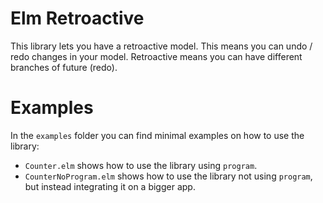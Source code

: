 # Elm Retroactive

This library lets you have a retroactive model. This means you can undo / redo
changes in your model. Retroactive means you can have different branches of future (redo).

# Examples

In the `examples` folder you can find minimal examples on how to use the library:

- `Counter.elm` shows how to use the library using `program`.
- `CounterNoProgram.elm` shows how to use the library not using `program`, but instead integrating it on a bigger app.
